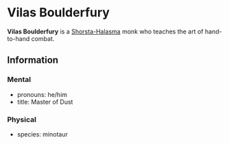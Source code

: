 # Vilas Boulderfury

**Vilas Boulderfury** is a [Shorsta-Halasma](../shorsta-halasma.md) monk who teaches the art of hand-to-hand combat.

## Information

### Mental

- pronouns: he/him
- title: Master of Dust

### Physical

- species: minotaur
